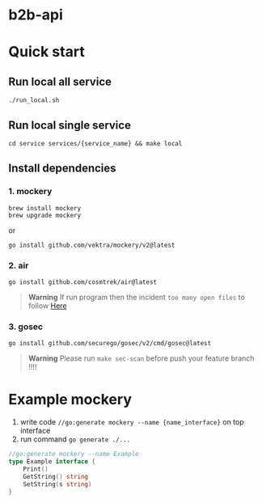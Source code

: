 # b2b-api
# Quick start
## Run local all service

    ./run_local.sh

## Run local single service

    cd service services/{service_name} && make local

## Install dependencies
### 1. mockery

    brew install mockery
    brew upgrade mockery

or

    go install github.com/vektra/mockery/v2@latest

### 2. air

    go install github.com/cosmtrek/air@latest

> **Warning**
> If run program then the incident `too many open files` to follow [Here](https://accurate-adapter-c2f.notion.site/Air-de80562ecdd5419c85804d09af8518eb)

### 3. gosec

    go install github.com/securego/gosec/v2/cmd/gosec@latest

> **Warning**
> Please run ``make sec-scan`` before push your feature branch !!!!
# Example mockery
1. write code `//go:generate mockery --name {name_interface}` on top interface
2. run command `go generate ./...`

```go
//go:generate mockery --name Example
type Example interface {
    Print()
    GetString() string
    SetString(s string)
}
```